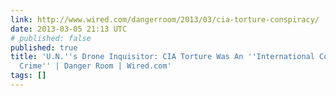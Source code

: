 ```yaml
---
link: http://www.wired.com/dangerroom/2013/03/cia-torture-conspiracy/
date: 2013-03-05 21:13 UTC
# published: false
published: true
title: 'U.N.''s Drone Inquisitor: CIA Torture Was An ''International Conspiracy of
  Crime'' | Danger Room | Wired.com'
tags: []
---
```



